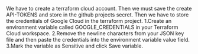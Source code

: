 We have to create a terraform cloud account.
Then we must save the create API-TOKENS and store in the github projects secret.
Then we have to store the credentials of Google Cloud in the terraform project.
1.Create an environment variable called GOOGLE_CREDENTIALS in your Terraform Cloud workspace.
2.Remove the newline characters from your JSON key file and then paste the credentials into the environment variable value field.
3.Mark the variable as Sensitive and click Save variable.
